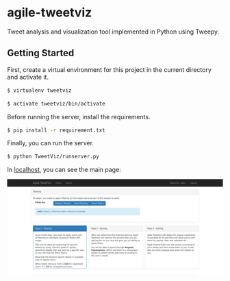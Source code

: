 # agile-tweetviz

Tweet analysis and visualization tool implemented in Python using Tweepy.

## Getting Started

First, create a virtual environment for this project in the current directory and activate it.

```bash
$ virtualenv tweetviz
```

```bash
$ activate tweetviz/bin/activate
```

Before running the server, install the requirements.

```bash
$ pip install -r requirement.txt
```

Finally, you can run the server.

```bash
$ python TweetViz/runserver.py
```

In [localhost](http://localhost:5555/), you can see the main page:

![Main Page](imgs/mainpage.png)
